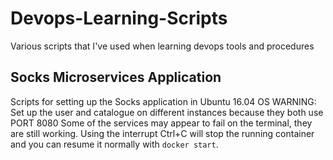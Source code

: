 # Devops-Learning-Scripts
Various scripts that I've used when learning devops tools and procedures

## Socks Microservices Application
Scripts for setting up the Socks application in Ubuntu 16.04 OS
WARNING: Set up the user and catalogue on different instances because they both use PORT 8080
Some of the services may appear to fail on the terminal, they are still working. Using the interrupt Ctrl+C will stop the running container and you can resume it normally with ```docker start```.